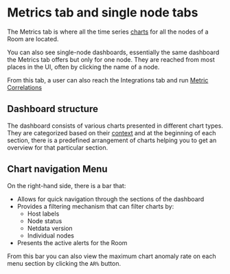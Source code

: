 # Metrics tab and single node tabs

The Metrics tab is where all the time series [charts](/docs/dashboards-and-charts/netdata-charts.md) for all the nodes of a Room are located.

You can also see single-node dashboards, essentially the same dashboard the Metrics tab offers but only for one node. They are reached from most places in the UI, often by clicking the name of a node.

From this tab, a user can also reach the Integrations tab and run [Metric Correlations](/docs/metric-correlations.md)

## Dashboard structure

The dashboard consists of various charts presented in different chart types. They are categorized based on their [context](/docs/dashboards-and-charts/netdata-charts.md#contexts) and at the beginning of each section, there is a predefined arrangement of charts helping you to get an overview for that particular section.

## Chart navigation Menu

On the right-hand side, there is a bar that:

- Allows for quick navigation through the sections of the dashboard
- Provides a filtering mechanism that can filter charts by:
  - Host labels
  - Node status
  - Netdata version
  - Individual nodes
- Presents the active alerts for the Room

From this bar you can also view the maximum chart anomaly rate on each menu section by clicking the `AR%` button.

